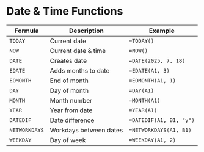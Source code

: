 # Date & Time Functions

| Formula       | Description            | Example                 |
| ------------- | ---------------------- | ----------------------- |
| `TODAY`       | Current date           | `=TODAY()`              |
| `NOW`         | Current date & time    | `=NOW()`                |
| `DATE`        | Creates date           | `=DATE(2025, 7, 18)`    |
| `EDATE`       | Adds months to date    | `=EDATE(A1, 3)`         |
| `EOMONTH`     | End of month           | `=EOMONTH(A1, 1)`       |
| `DAY`         | Day of month           | `=DAY(A1)`              |
| `MONTH`       | Month number           | `=MONTH(A1)`            |
| `YEAR`        | Year from date         | `=YEAR(A1)`             |
| `DATEDIF`     | Date difference        | `=DATEDIF(A1, B1, "y")` |
| `NETWORKDAYS` | Workdays between dates | `=NETWORKDAYS(A1, B1)`  |
| `WEEKDAY`     | Day of week            | `=WEEKDAY(A1, 2)`       |
